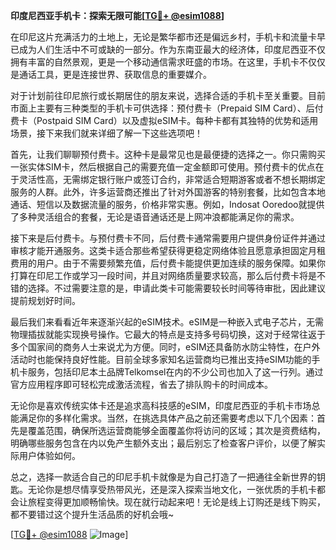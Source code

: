 **印度尼西亚手机卡：探索无限可能[[TG💪+ @esim1088](https://t.me/s/esim1088)]**

在印尼这片充满活力的土地上，无论是繁华都市还是偏远乡村，手机卡和流量卡早已成为人们生活中不可或缺的一部分。作为东南亚最大的经济体，印度尼西亚不仅拥有丰富的自然景观，更是一个移动通信需求旺盛的市场。在这里，手机卡不仅仅是通话工具，更是连接世界、获取信息的重要媒介。

对于计划前往印尼旅行或长期居住的朋友来说，选择合适的手机卡至关重要。目前市面上主要有三种类型的手机卡可供选择：预付费卡（Prepaid SIM Card）、后付费卡（Postpaid SIM Card）以及虚拟eSIM卡。每种卡都有其独特的优势和适用场景，接下来我们就来详细了解一下这些选项吧！

首先，让我们聊聊预付费卡。这种卡是最常见也是最便捷的选择之一。你只需购买一张实体SIM卡，然后根据自己的需要充值一定金额即可使用。预付费卡的优点在于灵活性高，无需绑定银行账户或签订合约，非常适合短期游客或者不想长期绑定服务的人群。此外，许多运营商还推出了针对外国游客的特别套餐，比如包含本地通话、短信以及数据流量的服务，价格非常实惠。例如，Indosat Ooredoo就提供了多种灵活组合的套餐，无论是语音通话还是上网冲浪都能满足你的需求。

接下来是后付费卡。与预付费卡不同，后付费卡通常需要用户提供身份证件并通过审核才能开通服务。这类卡适合那些希望获得更稳定网络体验且愿意承担固定月租费用的用户。由于不需要频繁充值，后付费卡能提供更加连续的服务保障。如果你打算在印尼工作或学习一段时间，并且对网络质量要求较高，那么后付费卡将是不错的选择。不过需要注意的是，申请此类卡可能需要较长时间等待审批，因此建议提前规划好时间。

最后我们来看看近年来逐渐兴起的eSIM技术。eSIM是一种嵌入式电子芯片，无需物理插拔就能实现换号操作。它最大的特点是支持多号码切换，这对于经常往返于多个国家间的商务人士来说尤为方便。同时，eSIM还具备防水防尘特性，在户外活动时也能保持良好性能。目前全球多家知名运营商均已推出支持eSIM功能的手机卡服务，包括印尼本土品牌Telkomsel在内的不少公司也加入了这一行列。通过官方应用程序即可轻松完成激活流程，省去了排队购卡的时间成本。

无论你是喜欢传统实体卡还是追求高科技感的eSIM，印度尼西亚的手机卡市场总能满足你的多样化需求。当然，在挑选具体产品之前还需要考虑以下几个因素：首先是覆盖范围，确保所选运营商能够全面覆盖你将访问的区域；其次是资费结构，明确哪些服务包含在内以免产生额外支出；最后别忘了检查客户评价，以便了解实际用户体验如何。

总之，选择一款适合自己的印尼手机卡就像是为自己打造了一把通往全新世界的钥匙。无论你是想尽情享受热带风光，还是深入探索当地文化，一张优质的手机卡都会让旅程变得更加顺畅愉快。现在就行动起来吧！无论是线上订购还是线下购买，都不要错过这个提升生活品质的好机会哦~

[[TG💪+ @esim1088](https://t.me/s/esim1088) ![Image](https://i.postimg.cc/4NQfJmqS/Snipaste-2025-05-13-00-14-12.png)]